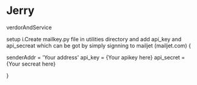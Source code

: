 # Jerry
verdorAndService

setup
i.Create mailkey.py file in utilities directory and add api_key and api_secreat which can be got by simply signning to mailjet (mailjet.com)
{

senderAddr = 'Your address'
api_key = {Your apikey here}
api_secret = {Your secreat here}


}